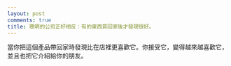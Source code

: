 ```yaml
---
layout: post
comments: true
title: 聰明的公司正好相反：有的東西買回家後才發現很好。
---
```




當你把這個產品帶回家時發現比在店裡更喜歡它。你接受它，變得越來越喜歡它，並且也把它介紹給你的朋友。

